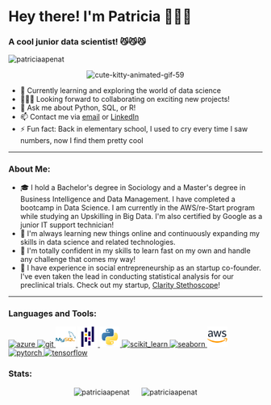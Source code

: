 <p align="center">
  <h1 align="left">Hey there! I'm Patricia 🙋🏽‍♀️ </h1>
  <h3 align="left">A cool junior data scientist! 😼😼😼 </h3>

  <p align="left"> <img src="https://komarev.com/ghpvc/?username=patriciaapenat&label=Profile%20views&color=0e75b6&style=flat" alt="patriciaapenat" /> </p>



  <p align="center">
    <img src="https://github.com/patriciaapenat/patriciaapenat/assets/111457653/d91538bd-6999-479d-ba8a-315fed7b168d" alt="cute-kitty-animated-gif-59" />
  </p>

  - 🌱 Currently learning and exploring the world of data science
  - 🧚🏽‍♀️ Looking forward to collaborating on exciting new projects!
  - 💬 Ask me about Python, SQL, or R!
  - 📫 Contact me via [email](mailto:patriciaapenat@outlook.com) or [LinkedIn](https://www.linkedin.com/in/patricia-pena-torres/)
  - ⚡ Fun fact: Back in elementary school, I used to cry every time I saw numbers, now I find them pretty cool

---

  <h3 align="left">About Me:</h3>

  - 🎓 I hold a Bachelor's degree in Sociology and a Master's degree in Business Intelligence and Data Management. I have completed a bootcamp in Data Science. I am currently in the AWS/re-Start program while studying an Upskilling in Big Data. I'm also certified by Google as a junior IT support technician!
  - 🔭 I'm always learning new things online and continuously expanding my skills in data science and related technologies.
  - 💪 I'm totally confident in my skills to learn fast on my own and handle any challenge that comes my way!
  - 👯 I have experience in social entrepreneurship as an startup co-founder. I've even taken the lead in conducting statistical analysis for our preclinical trials. Check out my startup, [Clarity Stethoscope](https://www.stethoscope-clarity.com/)!

---

  <h3 align="left">Languages and Tools:</h3>
  <p align="left">
    <a href="https://azure.microsoft.com/en-in/" target="_blank" rel="noreferrer">
      <img src="https://www.vectorlogo.zone/logos/microsoft_azure/microsoft_azure-icon.svg" alt="azure" width="40" height="40"/>
    </a>
    <a href="https://git-scm.com/" target="_blank" rel="noreferrer">
      <img src="https://www.vectorlogo.zone/logos/git-scm/git-scm-icon.svg" alt="git" width="40" height="40"/>
    </a>
    <a href="https://www.mysql.com/" target="_blank" rel="noreferrer">
      <img src="https://raw.githubusercontent.com/devicons/devicon/master/icons/mysql/mysql-original-wordmark.svg" alt="mysql" width="40" height="40"/>
    </a>
    <a href="https://pandas.pydata.org/" target="_blank" rel="noreferrer">
      <img src="https://raw.githubusercontent.com/devicons/devicon/2ae2a900d2f041da66e950e4d48052658d850630/icons/pandas/pandas-original.svg" alt="pandas" width="40" height="40"/>
    </a>
    <a href="https://www.python.org" target="_blank" rel="noreferrer">
      <img src="https://raw.githubusercontent.com/devicons/devicon/master/icons/python/python-original.svg" alt="python" width="40" height="40"/>
    </a>
    <a href="https://scikit-learn.org/" target="_blank" rel="noreferrer">
      <img src="https://upload.wikimedia.org/wikipedia/commons/0/05/Scikit_learn_logo_small.svg" alt="scikit_learn" width="40" height="40"/>
    </a>
    <a href="https://seaborn.pydata.org/" target="_blank" rel="noreferrer">
      <img src="https://seaborn.pydata.org/_images/logo-mark-lightbg.svg" alt="seaborn" width="40" height="40"/>
    </a>
    <a href="https://aws.amazon.com" target="_blank" rel="noreferrer"> <img src="https://raw.githubusercontent.com/devicons/devicon/master/icons/amazonwebservices/amazonwebservices-original-wordmark.svg" alt="aws" width="40" height="40"/> 
    </a> 
    <a href="https://pytorch.org/" target="_blank" rel="noreferrer"> <img src="https://www.vectorlogo.zone/logos/pytorch/pytorch-icon.svg" alt="pytorch" width="40" height="40"/> </a> <a href="https://www.tensorflow.org" target="_blank" rel="noreferrer"> <img src="https://www.vectorlogo.zone/logos/tensorflow/tensorflow-icon.svg" alt="tensorflow" width="40" height="40"/> </a></p>
  </p>


  <h3 align="left">Stats:</h3>
  <p align="center">
    <img src="https://github-readme-stats.vercel.app/api/top-langs?username=patriciaapenat&show_icons=true&locale=en&layout=compact&theme=midnight-purple" alt="patriciaapenat" style="display: inline-block; vertical-align: middle; margin-right: 10px;" />
    <img src="https://github-readme-stats.vercel.app/api?username=patriciaapenat&show_icons=true&locale=en&theme=midnight-purple" alt="patriciaapenat" style="display: inline-block; vertical-align: middle; margin-left: 10px;" />
  </p>

</p>
